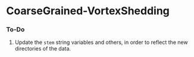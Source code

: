 # CoarseGrained-VortexShedding

### To-Do
1. Update the `stem` string variables and others, in order to reflect the new directories of the data.

